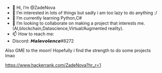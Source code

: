 - 👋 Hi, I’m @ZadeNova
- 👀 I’m interested in lots of things but sadly i am too lazy to do anything :/
- 🌱 I’m currently learning Python,C# 
- 💞️ I’m looking to collaborate on making a project that interests me.(AI,blockchain,Datascience,Virtual/Augmented reality).
- 📫 How to reach me:
- Discord: 𝙈𝙖𝙡𝙚𝙫𝙤𝙡𝙚𝙣𝙘𝙚#8272



Also GME to the moon!
Hopefully i find the strength to do some projects lmao

https://www.hackerrank.com/ZadeNova?hr_r=1
<!---
ZadeNova/ZadeNova is a ✨ special ✨ repository because its `README.md` (this file) appears on your GitHub profile.
You can click the Preview link to take a look at your changes.
--->

